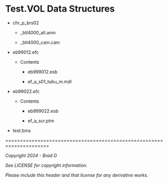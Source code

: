 # Test.VOL Data Structures

* chr_p_brs02

	* _btl4000_all.anm

	* _btl4000_cam.cam

* eb99012.efc

	* Contents

		* eb999012.esb

		* ef_a_s01_tubu_m.mdl

* eb99022.efc

	* Contents

		* eb999022.esb

		* ef_a_scr.ptm

* test.bms

=====================================================================

*Copyright 2024 - Brad D*

*See LICENSE for copyright information.*

*Please include this header and that license for any derivative works.*